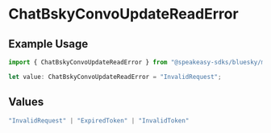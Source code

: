 # ChatBskyConvoUpdateReadError

## Example Usage

```typescript
import { ChatBskyConvoUpdateReadError } from "@speakeasy-sdks/bluesky/models/errors";

let value: ChatBskyConvoUpdateReadError = "InvalidRequest";
```

## Values

```typescript
"InvalidRequest" | "ExpiredToken" | "InvalidToken"
```
